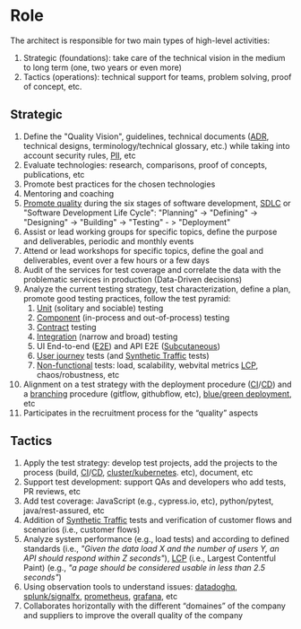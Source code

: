 # Role

The architect is responsible for two main types of high-level activities:

1. Strategic (foundations): take care of the technical vision in the medium to long term (one, two years or even more)
1. Tactics (operations): technical support for teams, problem solving, proof of concept, etc.

## Strategic

1. Define the "Quality Vision", guidelines, technical documents ([ADR], technical designs, terminology/technical glossary, etc.) while taking into account security rules, [PII], etc
1. Evaluate technologies: research, comparisons, proof of concepts, publications, etc
1. Promote best practices for the chosen technologies
1. Mentoring and coaching
1. [Promote quality] during the six stages of software development, [SDLC] or "Software Development Life Cycle": "Planning" -> "Defining" -> "Designing" -> "Building" -> "Testing" - > "Deployment"
1. Assist or lead working groups for specific topics, define the purpose and deliverables, periodic and monthly events
1. Attend or lead workshops for specific topics, define the goal and deliverables, event over a few hours or a few days
1. Audit of the services for test coverage and correlate the data with the problematic services in production (Data-Driven decisions)
1. Analyze the current testing strategy, test characterization, define a plan, promote good testing practices, follow the test pyramid:
    1. [Unit] (solitary and sociable) testing
    1. [Component] (in-process and out-of-process) testing
    1. [Contract] testing
    1. [Integration] (narrow and broad) testing
    1. UI End-to-end ([E2E]) and API E2E ([Subcutaneous])
    1. [User journey] tests (and [Synthetic Traffic] tests)
    1. [Non-functional] tests: load, scalability, webvital metrics [LCP], chaos/robustness, etc
1. Alignment on a test strategy with the deployment procedure ([CI]/[CD]) and a [branching] procedure (gitflow, githubflow, etc), [blue/green deployment], etc
1. Participates in the recruitment process for the “quality” aspects

## Tactics

1. Apply the test strategy: develop test projects, add the projects to the process (build, [CI]/[CD], [cluster/kubernetes]. etc), document, etc
1. Support test development: support QAs and developers who add tests, PR reviews, etc
1. Add test coverage: JavaScript (e.g., cypress.io, etc), python/pytest, java/rest-assured, etc
1. Addition of [Synthetic Traffic] tests and verification of customer flows and scenarios (i.e., customer flows)
1. Analyze system performance (e.g., load tests) and according to defined standards (i.e., *"Given the data load X and the number of users Y, an API should respond within Z seconds"*), [LCP] (i.e., Largest Contentful Paint) (e.g., *"a page should be considered usable in less than 2.5 seconds"*)
1. Using observation tools to understand issues: [datadoghq], [splunk/signalfx], [prometheus], ​​[grafana], etc
1. Collaborates horizontally with the different “domaines” of the company and suppliers to improve the overall quality of the company

[ADR]: https://adr.github.io
[blue/green deployment]: https://martinfowler.com/bliki/BlueGreenDeployment.html
[branching]: https://medium.com/@vafrcor2009/gitflow-vs-trunk-based-development-3beff578030b
[CD]: https://www.atlassian.com/continuous-delivery/continuous-deployment
[CI]: https://www.atlassian.com/continuous-delivery/continuous-integration
[cluster/kubernetes]: https://www.vmware.com/topics/glossary/content/kubernetes-cluster.html
[component]: https://martinfowler.com/articles/microservice-testing/#testing-component-introduction
[contract]: https://martinfowler.com/bliki/ContractTest.html
[datadoghq]: https://www.datadoghq.com/
[E2E]: https://martinfowler.com/articles/microservice-testing/#testing-end-to-end-introduction
[grafana]: https://grafana.com/
[integration]: https://martinfowler.com/articles/microservice-testing/#testing-integration-introduction
[LCP]: https://web.dev/lcp
[Non-functional]: https://www.guru99.com/non-functional-testing.html
[PII]: https://en.wikipedia.org/wiki/Personal_data
[prometheus]: https://prometheus.io/
[Promote quality]: https://github.com/AlainBouchard/engineering-notes/blob/master/how-to-promote-the-quality-best-practices.md
[SDLC]: https://www.tutorialspoint.com/sdlc/sdlc_overview.htm
[splunk/signalfx]: https://www.splunk.com/
[Synthetic Traffic]: https://www.datadoghq.com/knowledge-center/synthetic-testing
[subcutaneous]: https://martinfowler.com/bliki/SubcutaneousTest.html
[unit]: https://martinfowler.com/articles/microservice-testing/#testing-unit-introduction
[user journey]: https://martinfowler.com/bliki/UserJourneyTest.html
